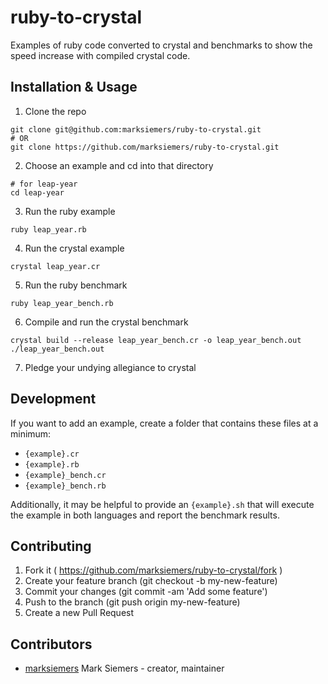 # ruby-to-crystal

Examples of ruby code converted to crystal and benchmarks to show the speed increase with compiled crystal code.

## Installation & Usage

1. Clone the repo
```
git clone git@github.com:marksiemers/ruby-to-crystal.git
# OR
git clone https://github.com/marksiemers/ruby-to-crystal.git
```
2. Choose an example and cd into that directory
```
# for leap-year
cd leap-year
```
3. Run the ruby example
```
ruby leap_year.rb
```
4. Run the crystal example
```
crystal leap_year.cr
```
5. Run the ruby benchmark
```
ruby leap_year_bench.rb
```
6. Compile and run the crystal benchmark
```
crystal build --release leap_year_bench.cr -o leap_year_bench.out
./leap_year_bench.out
```
7. Pledge your undying allegiance to crystal

## Development

If you want to add an example, create a folder that contains these files at a minimum:
- `{example}.cr`
- `{example}.rb`
- `{example}_bench.cr`
- `{example}_bench.rb`

Additionally, it may be helpful to provide an `{example}.sh` that will execute the example in both languages and report the benchmark results.

## Contributing

1. Fork it ( https://github.com/marksiemers/ruby-to-crystal/fork )
2. Create your feature branch (git checkout -b my-new-feature)
3. Commit your changes (git commit -am 'Add some feature')
4. Push to the branch (git push origin my-new-feature)
5. Create a new Pull Request

## Contributors

- [marksiemers](https://github.com/marksiemers) Mark Siemers - creator, maintainer
